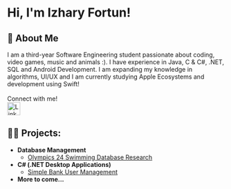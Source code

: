 <h1>Hi, I'm Izhary Fortun!

<h2>🚀 About Me</h2>
I am a third-year Software Engineering student passionate about coding, video games, music and animals :). I have experience in Java, C & C#, .NET, SQL and Android Development. I am expanding my knowledge in algorithms, UI/UX and I am currently studying Apple Ecosystems and development using Swift!

<br>  
<br> 
Connect with me! 
<br> 
<a href="https://www.linkedin.com/in/izhary-fortun-1b5347230/" target="_blank">
  <img src="https://cdn.jsdelivr.net/npm/simple-icons@v3/icons/linkedin.svg" width="30" height="30" alt="LinkedIn">
</a>

<h2>👨‍💻 Projects:</h2>

- <b>Database Management</b>
  - [Olympics 24 Swimming Database Research](https://github.com/hyxji/Olympics24_Swimming)
- <b>C# (.NET Desktop Applications)</b>
  - [Simple Bank User Management](https://github.com/hyxji/SimpleBankUserManagement)
- <b>More to come...</b>






